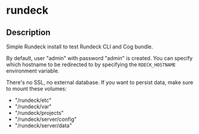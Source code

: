 # rundeck

## Description

Simple Rundeck install to test Rundeck CLI and Cog bundle.

By default, user "admin" with password "admin" is created. You can specify
which hostname to be redirected to by specifying the `RDECK_HOSTNAME`
environment variable.

There's no SSL, no external database. If you want to persist data, make sure to
mount these volumes:

- "/rundeck/etc"
- "/rundeck/var"
- "/rundeck/projects"
- "/rundeck/server/config"
- "/rundeck/server/data"
